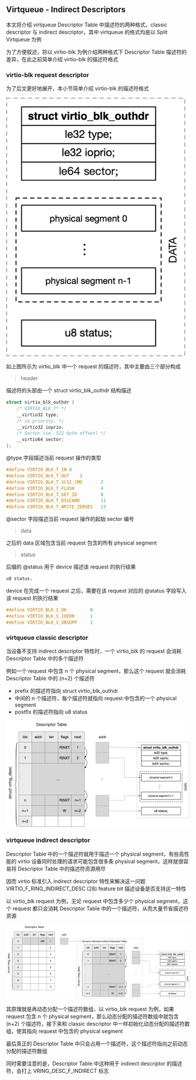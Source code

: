 ## Virtqueue - Indirect Descriptors

本文将介绍 virtqueue Descriptor Table 中描述符的两种格式，classic descriptor 与 indirect descriptor，其中 virtqueue 的格式均是以 Split Virtqueue 为例

为了方便叙述，将以 virtio-blk 为例介绍两种格式下 Descriptor Table 描述符的差异，在此之前简单介绍 virtio-blk 的描述符格式


### virtio-blk request descriptor

为了后文更好地展开，本小节简单介绍 virtio-blk 的描述符格式

![virtio_blk_request_desc-c300](media/16010913455222/virtio_blk_request_desc.jpg)

如上图所示为 virtio_blk 中一个 request 的描述符，其中主要由三个部分构成

> header

描述符的头部由一个 struct virtio_blk_outhdr 结构描述

```c
struct virtio_blk_outhdr {
	/* VIRTIO_BLK_T* */
	__virtio32 type;
	/* io priority. */
	__virtio32 ioprio;
	/* Sector (ie. 512 byte offset) */
	__virtio64 sector;
};
```

@type 字段描述当前 request 操作的类型

```c
#define VIRTIO_BLK_T_IN	0
#define VIRTIO_BLK_T_OUT	1
#define VIRTIO_BLK_T_SCSI_CMD       2
#define VIRTIO_BLK_T_FLUSH          4
#define VIRTIO_BLK_T_GET_ID         8
#define VIRTIO_BLK_T_DISCARD        11
#define VIRTIO_BLK_T_WRITE_ZEROES   13
```

@sector 字段描述当前 request 操作的起始 sector 编号


> data

之后的 data 区域包含当前 request 包含的所有 physical segment


> status

后缀的 @status 用于 device 描述该 request 的执行结果

```c
u8 status;
```

device 在完成一个 request 之后，需要在该 request 对应的 @status 字段写入该 request 的执行结果

```c
#define VIRTIO_BLK_S_OK         0
#define VIRTIO_BLK_S_IOERR      1
#define VIRTIO_BLK_S_UNSUPP     2
```


### virtqueue classic descriptor

当设备不支持 indirect descriptor 特性时，一个 virtio_blk 的 request 会消耗 Descriptor Table 中的多个描述符

例如一个 request 中包含 n 个 physical segment，那么这个 request 就会消耗 Descriptor Table 中的 (n+2) 个描述符

- prefix 的描述符指向 struct virtio_blk_outhdr
- 中间的 n 个描述符，每个描述符就指向 request 中包含的一个 physical segment
- postfix 的描述符指向 u8 status

![virtio_classic_desc](media/16010913455222/virtio_classic_desc.jpg)


### virtqueue indirect descriptor

Descriptor Table 中的一个描述符就用于描述一个 physical segment，有些高性能的 virtio 设备同时处理的请求可能包含很多条 physical segment，这样就很容易将 Descriptor Table 中的描述符资源用尽

因而 virtio 标准引入 indirect descriptor 特性来解决这一问题
VIRTIO_F_RING_INDIRECT_DESC (28) feature bit 描述设备是否支持这一特性

以 virtio_blk request 为例，无论 request 中包含多少个 physical segment，这个 request 都只会消耗 Descriptor Table 中的一个描述符，从而大量节省描述符资源

![virtio_indirect_desc](media/16010913455222/virtio_indirect_desc.jpg)

其原理就是再动态分配一个描述符数组，以 virtio_blk request 为例，如果 request 包含 n 个 physical segment，那么动态分配的描述符数组中就包含 (n+2) 个描述符，接下来和 classic descriptor 中一样初始化动态分配的描述符数组，使其指向 request 中包含的 physical segment

最后真正的 Descriptor Table 中只会占用一个描述符，这个描述符指向之前动态分配的描述符数组

同时需要注意的是，Descriptor Table 中这种用于 indirect descriptor 的描述符，会打上 VRING_DESC_F_INDIRECT 标志

